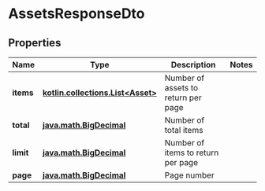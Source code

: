 
# AssetsResponseDto

## Properties
Name | Type | Description | Notes
------------ | ------------- | ------------- | -------------
**items** | [**kotlin.collections.List&lt;Asset&gt;**](Asset.md) | Number of assets to return per page | 
**total** | [**java.math.BigDecimal**](java.math.BigDecimal.md) | Number of total items | 
**limit** | [**java.math.BigDecimal**](java.math.BigDecimal.md) | Number of items to return per page | 
**page** | [**java.math.BigDecimal**](java.math.BigDecimal.md) | Page number | 



